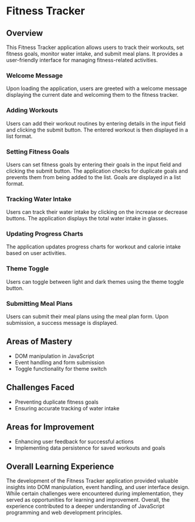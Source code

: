 # Fitness Tracker

## Overview
This Fitness Tracker application allows users to track their workouts, set fitness goals, monitor water intake, and submit meal plans. It provides a user-friendly interface for managing fitness-related activities.

### Welcome Message
Upon loading the application, users are greeted with a welcome message displaying the current date and welcoming them to the fitness tracker.

### Adding Workouts
Users can add their workout routines by entering details in the input field and clicking the submit button. The entered workout is then displayed in a list format.

### Setting Fitness Goals
Users can set fitness goals by entering their goals in the input field and clicking the submit button. The application checks for duplicate goals and prevents them from being added to the list. Goals are displayed in a list format.

### Tracking Water Intake
Users can track their water intake by clicking on the increase or decrease buttons. The application displays the total water intake in glasses.

### Updating Progress Charts
The application updates progress charts for workout and calorie intake based on user activities.

### Theme Toggle
Users can toggle between light and dark themes using the theme toggle button.

### Submitting Meal Plans
Users can submit their meal plans using the meal plan form. Upon submission, a success message is displayed.

## Areas of Mastery
- DOM manipulation in JavaScript
- Event handling and form submission
- Toggle functionality for theme switch

## Challenges Faced
- Preventing duplicate fitness goals
- Ensuring accurate tracking of water intake

## Areas for Improvement
- Enhancing user feedback for successful actions
- Implementing data persistence for saved workouts and goals

## Overall Learning Experience
The development of the Fitness Tracker application provided valuable insights into DOM manipulation, event handling, and user interface design. While certain challenges were encountered during implementation, they served as opportunities for learning and improvement. Overall, the experience contributed to a deeper understanding of JavaScript programming and web development principles.
